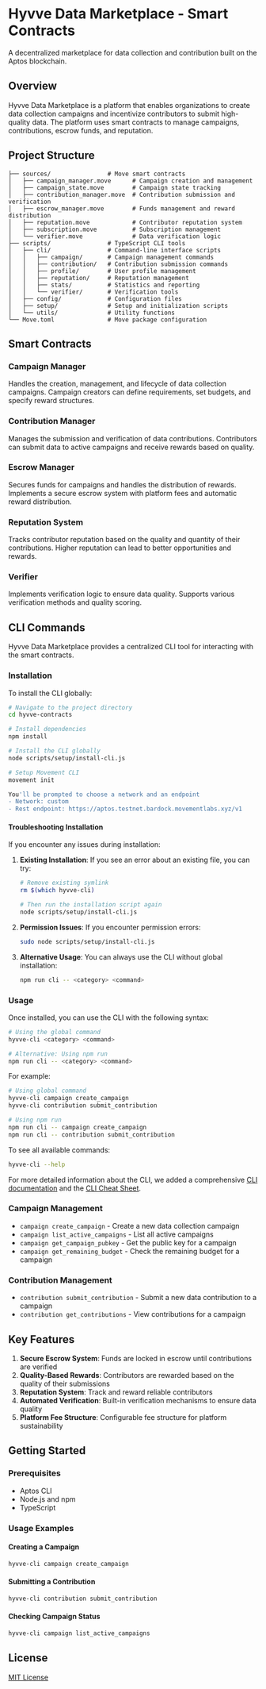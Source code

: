 # Hyvve Data Marketplace - Smart Contracts

A decentralized marketplace for data collection and contribution built on the Aptos blockchain.

## Overview

Hyvve Data Marketplace is a platform that enables organizations to create data collection campaigns and incentivize contributors to submit high-quality data. The platform uses smart contracts to manage campaigns, contributions, escrow funds, and reputation.

## Project Structure

```
├── sources/                # Move smart contracts
│   ├── campaign_manager.move      # Campaign creation and management
│   ├── campaign_state.move        # Campaign state tracking
│   ├── contribution_manager.move  # Contribution submission and verification
│   ├── escrow_manager.move        # Funds management and reward distribution
│   ├── reputation.move            # Contributor reputation system
│   ├── subscription.move          # Subscription management
│   └── verifier.move              # Data verification logic
├── scripts/                # TypeScript CLI tools
│   ├── cli/                # Command-line interface scripts
│   │   ├── campaign/       # Campaign management commands
│   │   ├── contribution/   # Contribution submission commands
│   │   ├── profile/        # User profile management
│   │   ├── reputation/     # Reputation management
│   │   ├── stats/          # Statistics and reporting
│   │   └── verifier/       # Verification tools
│   ├── config/             # Configuration files
│   ├── setup/              # Setup and initialization scripts
│   └── utils/              # Utility functions
└── Move.toml               # Move package configuration
```

## Smart Contracts

### Campaign Manager

Handles the creation, management, and lifecycle of data collection campaigns. Campaign creators can define requirements, set budgets, and specify reward structures.

### Contribution Manager

Manages the submission and verification of data contributions. Contributors can submit data to active campaigns and receive rewards based on quality.

### Escrow Manager

Secures funds for campaigns and handles the distribution of rewards. Implements a secure escrow system with platform fees and automatic reward distribution.

### Reputation System

Tracks contributor reputation based on the quality and quantity of their contributions. Higher reputation can lead to better opportunities and rewards.

### Verifier

Implements verification logic to ensure data quality. Supports various verification methods and quality scoring.

## CLI Commands

Hyvve Data Marketplace provides a centralized CLI tool for interacting with the smart contracts.

### Installation

To install the CLI globally:

```bash
# Navigate to the project directory
cd hyvve-contracts

# Install dependencies
npm install

# Install the CLI globally
node scripts/setup/install-cli.js

# Setup Movement CLI
movement init

You'll be prompted to choose a network and an endpoint
- Network: custom
- Rest endpoint: https://aptos.testnet.bardock.movementlabs.xyz/v1
```

#### Troubleshooting Installation

If you encounter any issues during installation:

1. **Existing Installation**: If you see an error about an existing file, you can try:

   ```bash
   # Remove existing symlink
   rm $(which hyvve-cli)

   # Then run the installation script again
   node scripts/setup/install-cli.js
   ```

2. **Permission Issues**: If you encounter permission errors:

   ```bash
   sudo node scripts/setup/install-cli.js
   ```

3. **Alternative Usage**: You can always use the CLI without global installation:
   ```bash
   npm run cli -- <category> <command>
   ```

### Usage

Once installed, you can use the CLI with the following syntax:

```bash
# Using the global command
hyvve-cli <category> <command>

# Alternative: Using npm run
npm run cli -- <category> <command>
```

For example:

```bash
# Using global command
hyvve-cli campaign create_campaign
hyvve-cli contribution submit_contribution

# Using npm run
npm run cli -- campaign create_campaign
npm run cli -- contribution submit_contribution
```

To see all available commands:

```bash
hyvve-cli --help
```

For more detailed information about the CLI, we added a comprehensive [CLI documentation](scripts/README.md) and the [CLI Cheat Sheet](scripts/CHEATSHEET.md).

### Campaign Management

- `campaign create_campaign` - Create a new data collection campaign
- `campaign list_active_campaigns` - List all active campaigns
- `campaign get_campaign_pubkey` - Get the public key for a campaign
- `campaign get_remaining_budget` - Check the remaining budget for a campaign

### Contribution Management

- `contribution submit_contribution` - Submit a new data contribution to a campaign
- `contribution get_contributions` - View contributions for a campaign

## Key Features

1. **Secure Escrow System**: Funds are locked in escrow until contributions are verified
2. **Quality-Based Rewards**: Contributors are rewarded based on the quality of their submissions
3. **Reputation System**: Track and reward reliable contributors
4. **Automated Verification**: Built-in verification mechanisms to ensure data quality
5. **Platform Fee Structure**: Configurable fee structure for platform sustainability

## Getting Started

### Prerequisites

- Aptos CLI
- Node.js and npm
- TypeScript


### Usage Examples

#### Creating a Campaign

```bash
hyvve-cli campaign create_campaign
```

#### Submitting a Contribution

```bash
hyvve-cli contribution submit_contribution
```

#### Checking Campaign Status

```bash
hyvve-cli campaign list_active_campaigns
```

## License

[MIT License](LICENSE)

```

```
